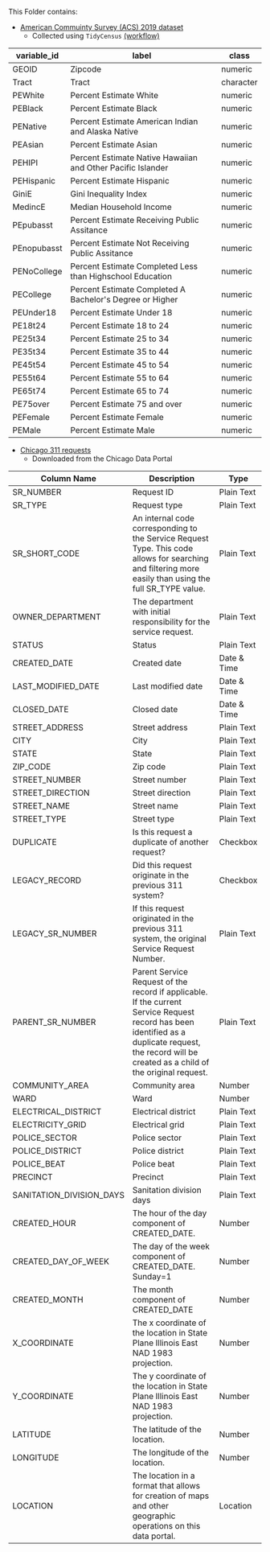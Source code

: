 This Folder contains:

- [American Commuinty Survey (ACS) 2019 dataset](Chicago_zcta_subset_acs2019_clean.csv)
  + Collected using `TidyCensus` [(workflow)](ACS_vars.Rmd)


| variable_id | label                                                       | class     |
|-------------|-------------------------------------------------------------|-----------|
| GEOID       | Zipcode                                                     | numeric   |
| Tract       | Tract                                                       | character |
| PEWhite     | Percent Estimate White                                      | numeric   |
| PEBlack     | Percent Estimate Black                                      | numeric   |
| PENative    | Percent Estimate American Indian and Alaska Native          | numeric   |
| PEAsian     | Percent Estimate Asian                                      | numeric   |
| PEHIPI      | Percent Estimate Native Hawaiian and Other Pacific Islander | numeric   |
| PEHispanic  | Percent Estimate Hispanic                                   | numeric   |
| GiniE       | Gini Inequality Index                                       | numeric   |
| MedincE     | Median Household Income                                     | numeric   |
| PEpubasst   | Percent Estimate Receiving Public Assitance                 | numeric   |
| PEnopubasst | Percent Estimate Not Receiving Public Assitance             | numeric   |
| PENoCollege | Percent Estimate Completed Less than Highschool Education   | numeric   |
| PECollege   | Percent Estimate Completed A Bachelor's Degree or Higher    | numeric   |
| PEUnder18   | Percent Estimate Under 18                                   | numeric   |
| PE18t24     | Percent Estimate 18 to 24                                   | numeric   |
| PE25t34     | Percent Estimate 25 to 34                                   | numeric   |
| PE35t34     | Percent Estimate 35 to 44                                   | numeric   |
| PE45t54     | Percent Estimate 45 to 54                                   | numeric   |
| PE55t64     | Percent Estimate 55 to 64                                   | numeric   |
| PE65t74     | Percent Estimate 65 to 74                                   | numeric   |
| PE75over    | Percent Estimate 75 and over                                | numeric   |
| PEFemale    | Percent Estimate Female                                     | numeric   |
| PEMale      | Percent Estimate Male                                       | numeric   |


- [Chicago 311 requests](https://data.cityofchicago.org/Service-Requests/311-Service-Requests/v6vf-nfxy)
  + Downloaded from the Chicago Data Portal 
 
|Column Name             |Description                                                                                                                                                                                         |Type       |
|------------------------|----------------------------------------------------------------------------------------------------------------------------------------------------------------------------------------------------|-----------|
|SR_NUMBER               |Request ID                                                                                                                                                                                          |Plain Text |
|SR_TYPE                 |Request type                                                                                                                                                                                        |Plain Text |
|SR_SHORT_CODE           |An internal code corresponding to the Service Request Type. This code allows for searching and filtering more easily than using the full SR_TYPE value.                                             |Plain Text |
|OWNER_DEPARTMENT        |The department with initial responsibility for the service request.                                                                                                                                 |Plain Text |
|STATUS                  |Status                                                                                                                                                                                              |Plain Text |
|CREATED_DATE            |Created date                                                                                                                                                                                        |Date & Time|
|LAST_MODIFIED_DATE      |Last modified date                                                                                                                                                                                  |Date & Time|
|CLOSED_DATE             |Closed date                                                                                                                                                                                         |Date & Time|
|STREET_ADDRESS          |Street address                                                                                                                                                                                      |Plain Text |
|CITY                    |City                                                                                                                                                                                                |Plain Text |
|STATE                   |State                                                                                                                                                                                               |Plain Text |
|ZIP_CODE                |Zip code                                                                                                                                                                                            |Plain Text |
|STREET_NUMBER           |Street number                                                                                                                                                                                       |Plain Text |
|STREET_DIRECTION        |Street direction                                                                                                                                                                                    |Plain Text |
|STREET_NAME             |Street name                                                                                                                                                                                         |Plain Text |
|STREET_TYPE             |Street type                                                                                                                                                                                         |Plain Text |
|DUPLICATE               |Is this request a duplicate of another request?                                                                                                                                                     |Checkbox   |
|LEGACY_RECORD           |Did this request originate in the previous 311 system?                                                                                                                                              |Checkbox   |
|LEGACY_SR_NUMBER        |If this request originated in the previous 311 system, the original Service Request Number.                                                                                                         |Plain Text |
|PARENT_SR_NUMBER        |Parent Service Request of the record if applicable. If the current Service Request record has been identified as a duplicate request, the record will be created as a child of the original request.|Plain Text |
|COMMUNITY_AREA          |Community area                                                                                                                                                                                      |Number     |
|WARD                    |Ward                                                                                                                                                                                                |Number     |
|ELECTRICAL_DISTRICT     |Electrical district                                                                                                                                                                                 |Plain Text |
|ELECTRICITY_GRID        |Electrical grid                                                                                                                                                                                     |Plain Text |
|POLICE_SECTOR           |Police sector                                                                                                                                                                                       |Plain Text |
|POLICE_DISTRICT         |Police district                                                                                                                                                                                     |Plain Text |
|POLICE_BEAT             |Police beat                                                                                                                                                                                         |Plain Text |
|PRECINCT                |Precinct                                                                                                                                                                                            |Plain Text |
|SANITATION_DIVISION_DAYS|Sanitation division days                                                                                                                                                                            |Plain Text |
|CREATED_HOUR            |The hour of the day component of CREATED_DATE.                                                                                                                                                      |Number     |
|CREATED_DAY_OF_WEEK     |The day of the week component of CREATED_DATE. Sunday=1                                                                                                                                             |Number     |
|CREATED_MONTH           |The month component of CREATED_DATE                                                                                                                                                                 |Number     |
|X_COORDINATE            |The x coordinate of the location in State Plane Illinois East NAD 1983 projection.                                                                                                                  |Number     |
|Y_COORDINATE            |The y coordinate of the location in State Plane Illinois East NAD 1983 projection.                                                                                                                  |Number     |
|LATITUDE                |The latitude of the location.                                                                                                                                                                       |Number     |
|LONGITUDE               |The longitude of the location.                                                                                                                                                                      |Number     |
|LOCATION                |The location in a format that allows for creation of maps and other geographic operations on this data portal.                                                                                      |Location   |

